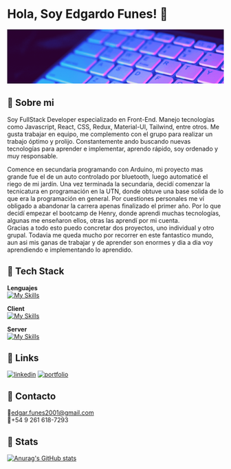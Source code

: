
# Hola, Soy Edgardo Funes! 👋


![Logo](./banner.gif)


## 🚀 Sobre mi
Soy FullStack Developer especializado en Front-End. Manejo tecnologías como Javascript, React, CSS, Redux, Material-UI, Tailwind, entre otros.
Me gusta trabajar en equipo, me complemento con el grupo para realizar un trabajo óptimo y prolijo.
Constantemente ando buscando nuevas tecnologías para aprender e implementar, aprendo rápido, soy ordenado y muy responsable.<br />

Comence en secundaria programando con Arduino, mi proyecto mas grande fue el de un auto controlado por bluetooth, luego automaticé el riego de mi jardín. Una vez terminada la secundaria, decidí comenzar la tecnicatura en programación en la UTN, donde obtuve una base solida de lo que era la programación en general. Por cuestiones personales me ví obligado a abandonar la carrera apenas finalizado el primer año. Por lo que decidí empezar el bootcamp de Henry, donde aprendi muchas tecnologías, algunas me enseñaron ellos, otras las aprendí por mi cuenta.<br />
Gracias a todo esto puedo concretar dos proyectos, uno individual y otro grupal. Todavia me queda mucho por recorrer en este fantastico mundo, aun asi mis ganas de trabajar y de aprender son enormes y dia a dia voy aprendiendo e implementando lo aprendido.<br />




## 🔵 Tech Stack

**Lenguajes**<br />
[![My Skills](https://skillicons.dev/icons?i=js,java,cpp,py)](https://skillicons.dev)

**Client** <br />
[![My Skills](https://skillicons.dev/icons?i=react,redux,tailwind,materialui,bootstrap)](https://skillicons.dev)

**Server** <br />
[![My Skills](https://skillicons.dev/icons?i=nodejs,express,mongodb,postgres)](https://skillicons.dev)


## 🔗 Links
[![linkedin](https://img.shields.io/badge/linkedin-0A66C2?style=for-the-badge&logo=linkedin&logoColor=white)](https://www.linkedin.com/in/edgardo-ibar-funes-ortiz-54ba41217/)
[![portfolio](https://img.shields.io/badge/my_portfolio-000?style=for-the-badge&logo=ko-fi&logoColor=white)](https://portfolio-ednesor.vercel.app)

## 💬 Contacto
🔔edgar.funes2001@gmail.com<br />
🔔+54 9 261 618-7293

## 🤟 Stats
[![Anurag's GitHub stats](https://github-readme-stats.vercel.app/api?username=Ednesor&show_icons=true&theme=radical)](https://github.com/anuraghazra/github-readme-stats)
